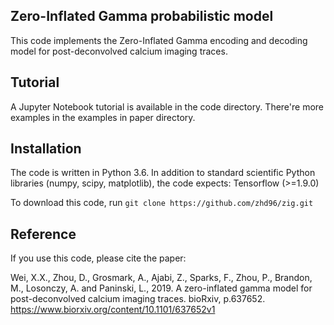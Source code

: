 ## Zero-Inflated Gamma probabilistic model

This code implements the Zero-Inflated Gamma encoding and decoding model for post-deconvolved calcium imaging traces.

## Tutorial

A Jupyter Notebook tutorial is available in the code directory. There're more examples in the examples in paper directory.

## Installation

The code is written in Python 3.6. In addition to standard scientific Python libraries (numpy, scipy, matplotlib), the code expects: Tensorflow (>=1.9.0)

To download this code, run `git clone https://github.com/zhd96/zig.git`

## Reference

If you use this code, please cite the paper:

Wei, X.X., Zhou, D., Grosmark, A., Ajabi, Z., Sparks, F., Zhou, P., Brandon, M., Losonczy, A. and Paninski, L., 2019. A zero-inflated gamma model for post-deconvolved calcium imaging traces. bioRxiv, p.637652. https://www.biorxiv.org/content/10.1101/637652v1
